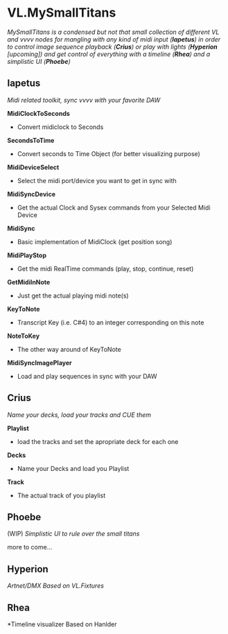 # VL.MySmallTitans

*MySmallTitans is a condensed but not that small collection of different VL and vvvv nodes for mangling with any kind of midi input (**Iapetus**) in order to control image sequence playback (**Crius**) or play with lights (**Hyperion** [upcoming]) and get control of everything with a timeline (**Rhea**) and a simplistic UI (**Phoebe**)* 

## Iapetus

*Midi related toolkit, sync vvvv with your favorite DAW*

**MidiClockToSeconds**
- Convert midiclock to Seconds 

**SecondsToTime**
- Convert seconds to Time Object (for better visualizing purpose)

**MidiDeviceSelect**
- Select the midi port/device you want to get in sync with

**MidiSyncDevice**
- Get the actual Clock and Sysex commands from your Selected Midi Device

**MidiSync**
- Basic implementation of MidiClock (get position song)

**MidiPlayStop**
- Get the midi RealTime commands (play, stop, continue, reset)

**GetMidiInNote**
- Just get the actual playing midi note(s)

**KeyToNote**
- Transcript Key (i.e. C#4) to an integer corresponding on this note

**NoteToKey**
- The other way around of KeyToNote

**MidiSyncImagePlayer**
- Load and play sequences in sync with your DAW


## Crius

*Name your decks, load your tracks and CUE them*

**Playlist**
- load the tracks and set the apropriate deck for each one

**Decks**
- Name your Decks and load you Playlist

**Track**
- The actual track of you playlist 


## Phoebe

(WIP)
*Simplistic UI to rule over the small titans*


more to come...

## Hyperion
*Artnet/DMX Based on VL.Fixtures*

## Rhea
*Timeline visualizer Based on Hanlder







